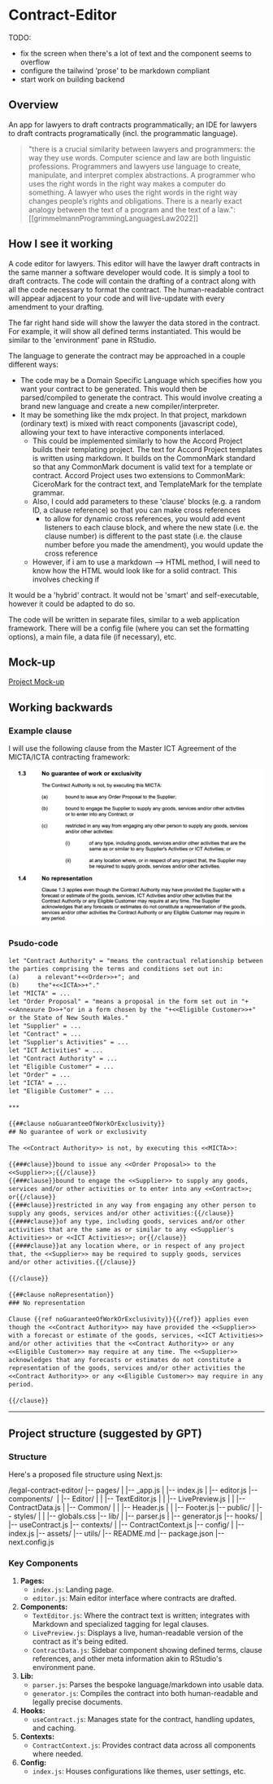 # Contract-Editor

TODO:
* fix the screen when there's a lot of text and the component seems to overflow
* configure the tailwind 'prose' to be markdown compliant
* start work on building backend


## Overview

An app for lawyers to draft contracts programmatically; an IDE for lawyers to draft contracts programatically (incl. the programmatic language).

>"there is a crucial similarity between lawyers and programmers: the way they use words. Computer science and law are both linguistic professions. Programmers and lawyers use language to create, manipulate, and interpret complex abstractions. A programmer who uses the right words in the right way makes a computer do something. A lawyer who uses the right words in the right way changes people’s rights and obligations. There is a nearly exact analogy between the text of a program and the text of a law.": [[grimmelmannProgrammingLanguagesLaw2022]]

## How I see it working

A code editor for lawyers. This editor will have the lawyer draft contracts in the same manner a software developer would code. It is simply a tool to draft contracts. The code will contain the drafting of a contract along with all the code necessary to format the contract. The human-readable contract will appear adjacent to your code and will live-update with every amendment to your drafting. 

The far right hand side will show the lawyer the data stored in the contract. For example, it will show all defined terms instantiated. This would be similar to the 'environment' pane in RStudio.

The language to generate the contract may be approached in a couple different ways:
* The code may be a Domain Specific Language which specifies how you want your contract to be generated. This would then be parsed/compiled to generate the contract. This would involve creating a brand new language and create a new compiler/interpreter.
* It may be something like the mdx project. In that project, markdown (ordinary text) is mixed with react components (javascript code), allowing your text to have interactive components interlaced. 
	* This could be implemented similarly to how the Accord Project builds their templating project. The text for Accord Project templates is written using markdown. It builds on the CommonMark standard so that any CommonMark document is valid text for a template or contract. Accord Project uses two extensions to CommonMark: CiceroMark for the contract text, and TemplateMark for the template grammar.
	* Also, I could add parameters to these 'clause' blocks (e.g. a random ID, a clause reference) so that you can make cross references
		* to allow for dynamic cross references, you would add event listeners to each clause block, and where the new state (i.e. the clause number) is different to the past state (i.e. the clause number before you made the amendment), you would update the cross reference
	* However, if i am to use a markdown --> HTML method, I will need to know how the HTML would look like for a solid contract. This involves checking if 

It would be a 'hybrid' contract. It would not be 'smart' and self-executable, however it could be adapted to do so.

The code will be written in separate files, similar to a web application framework. There will be a config file (where you can set the formatting options), a main file, a data file (if necessary), etc. 

## Mock-up

[Project Mock-up](<Contract Editor project wireframe.pdf>)

## Working backwards

### Example clause
I will use the following clause from the Master ICT Agreement of the MICTA/ICTA contracting framework:

![MICTA Clauses](image.png)

### Psudo-code

```
let "Contract Authority" = "means the contractual relationship between the parties comprising the terms and conditions set out in:
(a)     a relevant"+<<Order>>+"; and
(b)     the"+<<ICTA>>+"."
let "MICTA" = ...
let "Order Proposal" = "means a proposal in the form set out in "+<<Annexure D>>+"or in a form chosen by the "+<<Eligible Customer>>+" or the State of New South Wales."
let "Supplier" = ...
let "Contract" = ...
let "Supplier's Activities" = ...
let "ICT Activities" = ...
let "Contract Authority" = ...
let "Eligible Customer" = ...
let "Order" = ...
let "ICTA" = ...
let "Eligible Customer" = ...

***

{{##clause noGuaranteeOfWorkOrExclusivity}}
## No guarantee of work or exclusivity 

The <<Contract Authority>> is not, by executing this <<MICTA>>:

{{###clause}}bound to issue any <<Order Proposal>> to the <<Supplier>>;{{/clause}}
{{###clause}}bound to engage the <<Supplier>> to supply any goods, services and/or other activities or to enter into any <<Contract>>; or{{/clause}}
{{###clause}}restricted in any way from engaging any other person to supply any goods, services and/or other activities:{{/clause}}
{{####clause}}of any type, including goods, services and/or other activities that are the same as or similar to any <<Supplier's Activities>> or <<ICT Activities>>; or{{/clause}}
{{####clause}}at any location where, or in respect of any project that, the <<Supplier>> may be required to supply goods, services and/or other activities.{{/clause}}

{{/clause}}

{{##clause noRepresentation}}
### No representation

Clause {{ref noGuaranteeOfWorkOrExclusivity}}{{/ref}} applies even though the <<Contract Authority>> may have provided the <<Supplier>> with a forecast or estimate of the goods, services, <<ICT Activities>> and/or other activities that the <<Contract Authority>> or any <<Eligible Customer>> may require at any time. The <<Supplier>> acknowledges that any forecasts or estimates do not constitute a representation of the goods, services and/or other activities the <<Contract Authority>> or any <<Eligible Customer>> may require in any period.

{{/clause}}

```

***
## Project structure (suggested by GPT)

### Structure
Here's a proposed file structure using Next.js:

/legal-contract-editor/
|-- pages/
|   |-- _app.js
|   |-- index.js
|   |-- editor.js
|-- components/ 
|   |-- Editor/
|   |   |-- TextEditor.js
|   |   |-- LivePreview.js
|   |   |-- ContractData.js
|   |-- Common/
|   |   |-- Header.js
|   |   |-- Footer.js
|-- public/
|   |-- styles/
|   |   |-- globals.css
|-- lib/
|   |-- parser.js
|   |-- generator.js
|-- hooks/
|   |-- useContract.js
|-- contexts/
|   |-- ContractContext.js
|-- config/
|   |-- index.js
|-- assets/
|-- utils/
|-- README.md
|-- package.json
|-- next.config.js


### Key Components

1. **Pages:**
    - `index.js`: Landing page.
    - `editor.js`: Main editor interface where contracts are drafted.
2. **Components:**
    - `TextEditor.js`: Where the contract text is written; integrates with Markdown and specialized tagging for legal clauses.
    - `LivePreview.js`: Displays a live, human-readable version of the contract as it's being edited.
    - `ContractData.js`: Sidebar component showing defined terms, clause references, and other meta information akin to RStudio's environment pane.
3. **Lib:**
    - `parser.js`: Parses the bespoke language/markdown into usable data.
    - `generator.js`: Compiles the contract into both human-readable and legally precise documents.
4. **Hooks:**
    - `useContract.js`: Manages state for the contract, handling updates, and caching.
5. **Contexts:**
    - `ContractContext.js`: Provides contract data across all components where needed.
6. **Config:**
    - `index.js`: Houses configurations like themes, user settings, etc.


